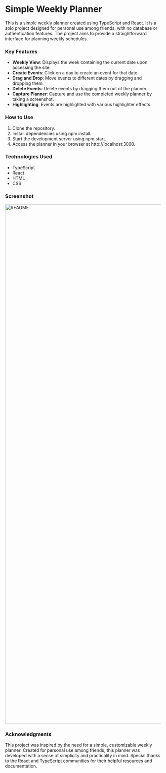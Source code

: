 # Simple Weekly Planner

This is a simple weekly planner created using TypeScript and React. It is a solo project designed for personal use among friends, with no database or authentication features. The project aims to provide a straightforward interface for planning weekly schedules.

### Key Features

- **Weekly View**: Displays the week containing the current date upon accessing the site.
- **Create Events**: Click on a day to create an event for that date.
- **Drag and Drop**: Move events to different dates by dragging and dropping them.
- **Delete Events**: Delete events by dragging them out of the planner.
- **Capture Planner**: Capture and use the completed weekly planner by taking a screenshot.
- **Highlighting**: Events are highlighted with various highlighter effects.

### How to Use

1. Clone the repository.
2. Install dependencies using npm install.
3. Start the development server using npm start.
4. Access the planner in your browser at http://localhost:3000.

### Technologies Used

- TypeScript
- React
- HTML
- CSS

### Screenshot
<img width="1677" alt="README" src="https://github.com/zxcv74720/simple-weekly-planner/assets/99382754/df3b67d7-e655-45ce-bb44-f823844cd8e1">

### Acknowledgments

This project was inspired by the need for a simple, customizable weekly planner.
Created for personal use among friends, this planner was developed with a sense of simplicity and practicality in mind.
Special thanks to the React and TypeScript communities for their helpful resources and documentation.

